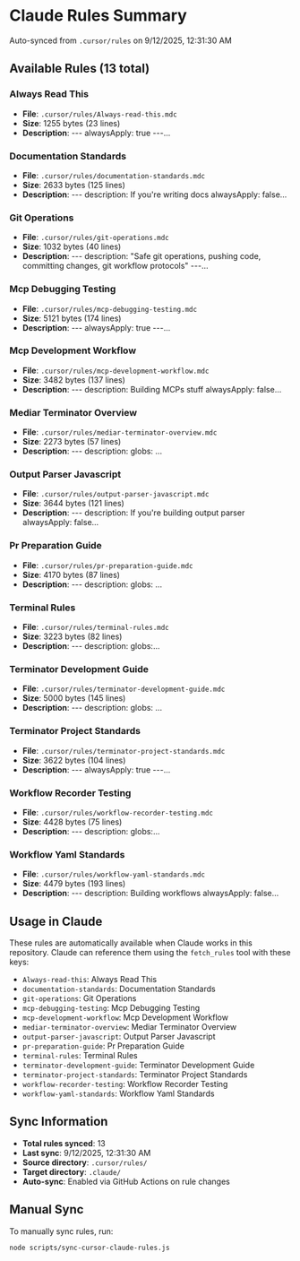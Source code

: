 # Claude Rules Summary

Auto-synced from `.cursor/rules` on 9/12/2025, 12:31:30 AM

## Available Rules (13 total)

### Always Read This
- **File**: `.cursor/rules/Always-read-this.mdc`
- **Size**: 1255 bytes (23 lines)
- **Description**: --- alwaysApply: true ---...

### Documentation Standards
- **File**: `.cursor/rules/documentation-standards.mdc`
- **Size**: 2633 bytes (125 lines)
- **Description**: --- description: If you're writing docs alwaysApply: false...

### Git Operations
- **File**: `.cursor/rules/git-operations.mdc`
- **Size**: 1032 bytes (40 lines)
- **Description**: --- description: "Safe git operations, pushing code, committing changes, git workflow protocols" ---...

### Mcp Debugging Testing
- **File**: `.cursor/rules/mcp-debugging-testing.mdc`
- **Size**: 5121 bytes (174 lines)
- **Description**: --- alwaysApply: true ---...

### Mcp Development Workflow
- **File**: `.cursor/rules/mcp-development-workflow.mdc`
- **Size**: 3482 bytes (137 lines)
- **Description**: --- description: Building MCPs stuff alwaysApply: false...

### Mediar Terminator Overview
- **File**: `.cursor/rules/mediar-terminator-overview.mdc`
- **Size**: 2273 bytes (57 lines)
- **Description**: --- description:  globs: ...

### Output Parser Javascript
- **File**: `.cursor/rules/output-parser-javascript.mdc`
- **Size**: 3644 bytes (121 lines)
- **Description**: --- description: If you're building output parser  alwaysApply: false...

### Pr Preparation Guide
- **File**: `.cursor/rules/pr-preparation-guide.mdc`
- **Size**: 4170 bytes (87 lines)
- **Description**: --- description:  globs: ...

### Terminal Rules
- **File**: `.cursor/rules/terminal-rules.mdc`
- **Size**: 3223 bytes (82 lines)
- **Description**: --- description: globs:...

### Terminator Development Guide
- **File**: `.cursor/rules/terminator-development-guide.mdc`
- **Size**: 5000 bytes (145 lines)
- **Description**: --- description:  globs: ...

### Terminator Project Standards
- **File**: `.cursor/rules/terminator-project-standards.mdc`
- **Size**: 3622 bytes (104 lines)
- **Description**: --- alwaysApply: true ---...

### Workflow Recorder Testing
- **File**: `.cursor/rules/workflow-recorder-testing.mdc`
- **Size**: 4428 bytes (75 lines)
- **Description**: --- description: globs:...

### Workflow Yaml Standards
- **File**: `.cursor/rules/workflow-yaml-standards.mdc`
- **Size**: 4479 bytes (193 lines)
- **Description**: --- description: Building workflows alwaysApply: false...

## Usage in Claude

These rules are automatically available when Claude works in this repository. Claude can reference them using the `fetch_rules` tool with these keys:

- `Always-read-this`: Always Read This
- `documentation-standards`: Documentation Standards
- `git-operations`: Git Operations
- `mcp-debugging-testing`: Mcp Debugging Testing
- `mcp-development-workflow`: Mcp Development Workflow
- `mediar-terminator-overview`: Mediar Terminator Overview
- `output-parser-javascript`: Output Parser Javascript
- `pr-preparation-guide`: Pr Preparation Guide
- `terminal-rules`: Terminal Rules
- `terminator-development-guide`: Terminator Development Guide
- `terminator-project-standards`: Terminator Project Standards
- `workflow-recorder-testing`: Workflow Recorder Testing
- `workflow-yaml-standards`: Workflow Yaml Standards

## Sync Information

- **Total rules synced**: 13
- **Last sync**: 9/12/2025, 12:31:30 AM
- **Source directory**: `.cursor/rules/`
- **Target directory**: `.claude/`
- **Auto-sync**: Enabled via GitHub Actions on rule changes

## Manual Sync

To manually sync rules, run:
```bash
node scripts/sync-cursor-claude-rules.js
```
